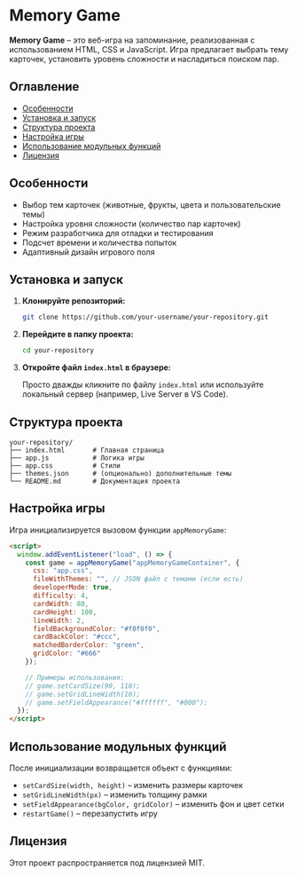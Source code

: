# Memory Game

**Memory Game** – это веб-игра на запоминание, реализованная с использованием HTML, CSS и JavaScript. Игра предлагает выбрать тему карточек, установить уровень сложности и насладиться поиском пар.

## Оглавление

- [Особенности](#особенности)
- [Установка и запуск](#установка-и-запуск)
- [Структура проекта](#структура-проекта)
- [Настройка игры](#настройка-игры)
- [Использование модульных функций](#использование-модульных-функций)
- [Лицензия](#лицензия)

## Особенности

- Выбор тем карточек (животные, фрукты, цвета и пользовательские темы)
- Настройка уровня сложности (количество пар карточек)
- Режим разработчика для отладки и тестирования
- Подсчет времени и количества попыток
- Адаптивный дизайн игрового поля

## Установка и запуск

1. **Клонируйте репозиторий:**

   ```bash
   git clone https://github.com/your-username/your-repository.git
   ```

2. **Перейдите в папку проекта:**

   ```bash
   cd your-repository
   ```

3. **Откройте файл `index.html` в браузере:**

   Просто дважды кликните по файлу `index.html` или используйте локальный сервер (например, Live Server в VS Code).

## Структура проекта

```
your-repository/
├── index.html       # Главная страница
├── app.js           # Логика игры
├── app.css          # Стили
├── themes.json      # (опционально) дополнительные темы
└── README.md        # Документация проекта
```

## Настройка игры

Игра инициализируется вызовом функции `appMemoryGame`:

```html
<script>
  window.addEventListener("load", () => {
    const game = appMemoryGame("appMemoryGameContainer", {
      css: "app.css",
      fileWithThemes: "", // JSON файл с темами (если есть)
      developerMode: true,
      difficulty: 4,
      cardWidth: 80,
      cardHeight: 100,
      lineWidth: 2,
      fieldBackgroundColor: "#f0f0f0",
      cardBackColor: "#ccc",
      matchedBorderColor: "green",
      gridColor: "#666"
    });

    // Примеры использования:
    // game.setCardSize(90, 110);
    // game.setGridLineWidth(10);
    // game.setFieldAppearance("#ffffff", "#000");
  });
</script>
```

## Использование модульных функций

После инициализации возвращается объект с функциями:

- `setCardSize(width, height)` – изменить размеры карточек
- `setGridLineWidth(px)` – изменить толщину рамки
- `setFieldAppearance(bgColor, gridColor)` – изменить фон и цвет сетки
- `restartGame()` – перезапустить игру

## Лицензия

Этот проект распространяется под лицензией MIT.
